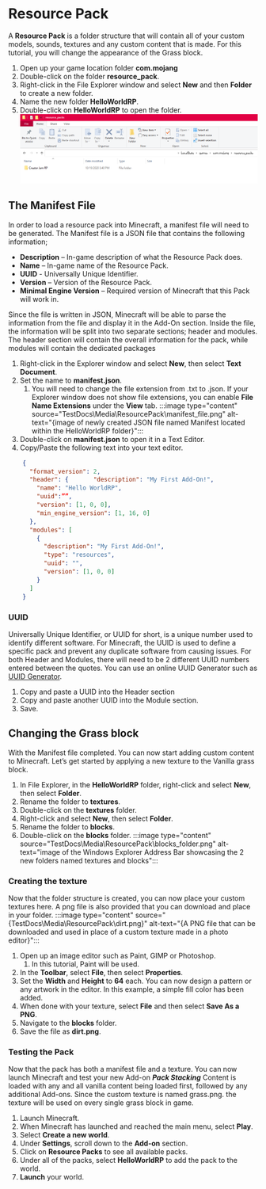 # Resource Pack

A **Resource Pack** is a folder structure that will contain all of your custom models, sounds, textures and any custom content that is made. For this tutorial, you will change the appearance of the Grass block. 

1.	Open up your game location folder **com.mojang**
1.	Double-click on the folder **resource_pack**.
1.	Right-click in the File Explorer window and select **New** and then **Folder** to create a new folder. 
1.	Name the new folder **HelloWorldRP**.
1.	Double-click on **HelloWorldRP** to open the folder. 
   	![image of newly created folder with a single Folder called HelloWorldRP located within](Media/ResourcePack/HelloWorldRP.png)
## The Manifest File

In order to load a resource pack into Minecraft, a manifest file will need to be generated. The Manifest file is a JSON file that contains the following information; 

-	**Description** – In-game description of what the Resource Pack does.
-	**Name** – In-game name of the Resource Pack.
-	**UUID** - Universally Unique Identifier.
-	**Version** – Version of the Resource Pack.
-	**Minimal Engine Version** – Required version of Minecraft that this Pack will work in.

Since the file is written in JSON, Minecraft will be able to parse the information from the file and display it in the Add-On section. Inside the file, the information will be split into two separate sections; header and modules. The header section will contain the overall information for the pack, while modules will contain the dedicated packages 

1.	Right-click in the Explorer window and select **New**, then select **Text Document**. 
1.	Set the name to **manifest.json**. 
    1.	You will need to change the file extension from .txt to .json. If your Explorer window does not show file extensions, you can enable **File Name Extensions** under the **View** tab.
    :::image type="content" source="TestDocs\Media\ResourcePack\manifest_file.png" alt-text="{image of newly created JSON file named Manifest located within the HelloWorldRP folder}":::
1.	Double-click on **manifest.json** to open it in a Text Editor. 
1.	Copy/Paste the following text into your text editor. 

```json
	{
	  "format_version": 2,
	  "header": {	    "description": "My First Add-On!",
	    "name": "Hello WorldRP",
	    "uuid":””,
	    "version": [1, 0, 0],
	    "min_engine_version": [1, 16, 0]
	  },
	  "modules": [
	    {
	      "description": "My First Add-On!",
	      "type": "resources",
	      "uuid": "",
	      "version": [1, 0, 0]
	    }
	  ]
	}
```
### UUID

Universally Unique Identifier, or UUID for short, is a unique number used to identify different software. For Minecraft, the UUID is used to define a specific pack and prevent any duplicate software from causing issues. For both Header and Modules, there will need to be 2 different UUID numbers entered between the quotes. You can use an online UUID Generator such as [UUID Generator](https://www.uuidgenerator.net/).

1.	Copy and paste a UUID into the Header section
1.	Copy and paste another UUID into the Module section. 
1.	Save. 

## Changing the Grass block

With the Manifest file completed. You can now start adding custom content to Minecraft. Let’s get started by applying a new texture to the Vanilla grass block. 

1.	In File Explorer, in the **HelloWorldRP** folder, right-click and select **New**, then select **Folder**.
1.	Rename the folder to **textures**.
1.	Double-click on the **textures** folder.
1.	Right-click and select **New**, then select **Folder**.
1.	Rename the folder to **blocks**.
1.	Double-click on the **blocks** folder.
    :::image type="content" source="TestDocs\Media\ResourcePack\blocks_folder.png" alt-text="image of the Windows Explorer Address Bar showcasing the 2 new folders named textures and blocks":::

### Creating the texture

Now that the folder structure is created, you can now place your custom textures here. A png file is also provided that you can download and place in your folder. 
:::image type="content" source="{TestDocs\Media\ResourcePack\dirt.png}" alt-text="{A PNG file that can be downloaded and used in place of a custom texture made in a photo editor}":::

1.	Open up an image editor such as Paint, GIMP or Photoshop. 
    1.	In this tutorial, Paint will be used.
1.	In the **Toolbar**, select **File**, then select **Properties**.
1.	Set the **Width** and **Height** to **64** each.
You can now design a pattern or any artwork in the editor. In this example, a simple fill color has been added. <add a dev blurb explaining some of the barebones design principles such as texture size and color pallet>
1.	When done with your texture, select **File** and then select **Save As a PNG**.
1.	Navigate to the **blocks** folder.
1.	Save the file as **dirt.png**.

### Testing the Pack

Now that the pack has both a manifest file and a texture. You can now launch Minecraft and test your new Add-on
***Pack Stacking*** 
Content is loaded with any and all vanilla content being loaded first, followed by any additional Add-ons. Since the custom texture is named grass.png. the texture will be used on every single grass block in game.

1.	Launch Minecraft.
1.	When Minecraft has launched and reached the main menu, select **Play**.
1.	Select **Create a new world**.
1.	Under **Settings**, scroll down to the **Add-on** section.
1.	Click on **Resource Packs** to see all available packs.
1.	Under all of the packs, select **HelloWorldRP** to add the pack to the world.
1.	**Launch** your world.

